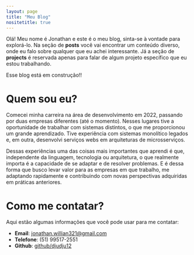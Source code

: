 ```yaml
---
layout: page
title: "Meu Blog"
nositetitle: true
---
```


Olá! Meu nome é Jonathan e este é o meu blog, sinta-se à vontade para explorá-lo. Na seção de **posts** você vai encontrar um conteúdo diverso, onde eu falo sobre qualquer que eu achei interessante. Já a seção de **projects** é reservada apenas para falar de algum projeto específico que eu estou trabalhando.

Esse blog está em construção!!

# Quem sou eu?

Comecei minha carreira na área de desenvolvimento em 2022, passando por duas empresas diferentes (até o momento). Nesses lugares tive a oportunidade de trabalhar com sistemas distintos, o que me proporcionou um grande aprendizado. Tive experiência com  sistemas monolítico legados e, em outra, desenvolvi serviços webs em arquiteturas de microsserviços.

Dessas experiências uma das coisas mais importantes que aprendi é que, independente da linguagem, tecnologia ou arquitetura, o que realmente importa é a capacidade de se adaptar e de resolver problemas. E é dessa forma que busco levar valor para as empresas em que trabalho, me adaptando rapidamente e contribuindo com novas perspectivas adquiridas em práticas anteriores.


# Como me contatar? 

Aqui estão algumas informações que você pode usar para me contatar:
- **Email**: jonathan.willian321@gmail.com
- **Telefone**: (51) 99517-2551
- **Github**: <a href="https://github.com/djudju12">github/djudju12</a>